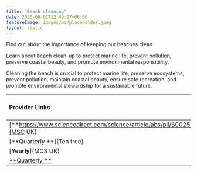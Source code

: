 ```yaml
---
title: "Beach cleaning"
date: 2020-09-01T12:49:27+06:00
featureImage: images/ma/placeholder.jpeg
layout: static
---
```


Find out about the importance of keeping our beaches clean

Learn about beach clean-up to protect marine life, prevent pollution, preserve coastal beauty, and promote environmental responsibility.

Cleaning the beach is crucial to protect marine life, preserve ecosystems, prevent pollution, maintain coastal beauty, ensure safe recreation, and promote environmental stewardship for a sustainable future.

| Provider Links      | Free or Paid  |  
| :-----------          | :--------------:      |  
| [**https://www.sciencedirect.com/science/article/abs/pii/S0025326X21006251**](MSC UK) | Online | 
| [**Quarterly **](Ten tree) | Online | 
| [**Yearly**](MCS UK) | Online | 
| [**Quarterly **]() |  | 
  

<br/><br/>






